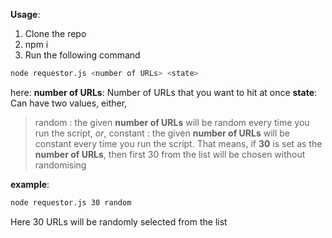**Usage**:
1. Clone the repo
2. npm i
3. Run the following command
```bash
node requestor.js <number of URLs> <state>
```

here:
**number of URLs**: Number of URLs that you want to hit at once
**state**: Can have two values, either,
> random : the given **number of URLs** will be random every time you run the script, *or*,
> constant : the given **number of URLs** will be constant every time you run the script. That means, if **30** is set as the **number of URLs**, then first 30 from the list will be chosen without randomising

**example**:
```bash
node requestor.js 30 random
```
Here 30 URLs will be randomly selected from the list